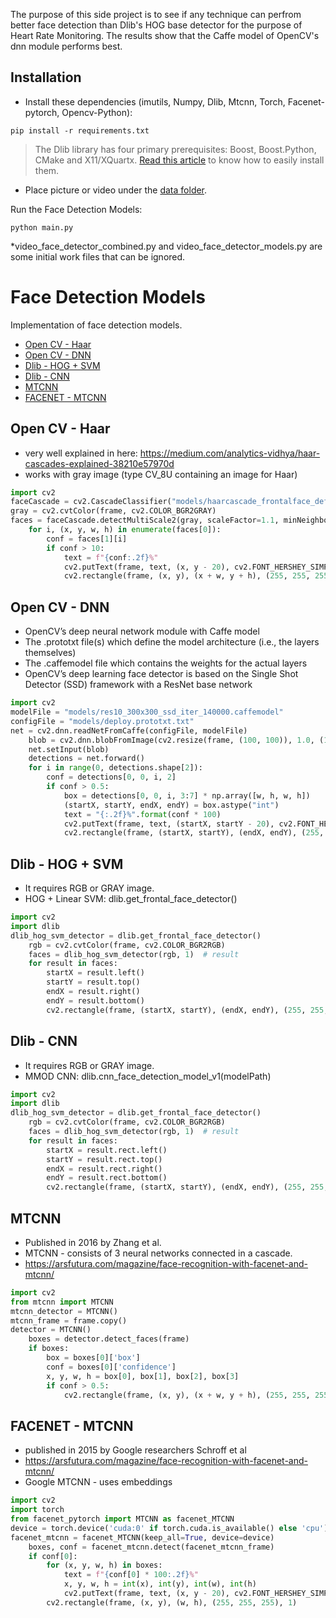 The purpose of this side project is to see if any technique can perfrom better face detection than Dlib's HOG base detector for the purpose of Heart Rate Monitoring.
The results show that the Caffe model of OpenCV's dnn module performs best.

## Installation

- Install these dependencies (imutils, Numpy, Dlib, Mtcnn, Torch, Facenet-pytorch, Opencv-Python):

```
pip install -r requirements.txt
```

> The Dlib library has four primary prerequisites: Boost, Boost.Python, CMake and X11/XQuartx. [Read this article](https://www.pyimagesearch.com/2017/03/27/how-to-install-dlib/) to know how to easily install them.

- Place picture or video under the [data folder](https://github.com/berkaytac/Face_Detection_Models/tree/main/data). 

Run the Face Detection Models:

```
python main.py
```

*video_face_detector_combined.py and video_face_detector_models.py are some initial work files that can be ignored. 

# Face Detection Models

Implementation of face detection models.
- [Open CV - Haar](#haar)
- [Open CV - DNN](#dnn)
- [Dlib - HOG + SVM](#hog)
- [Dlib - CNN](#cnn)
- [MTCNN](#mtcnn)
- [FACENET - MTCNN](#facenet)

## Open CV - Haar <a name="haar">

- very well explained in here: https://medium.com/analytics-vidhya/haar-cascades-explained-38210e57970d
- works with gray image (type CV_8U containing an image for Haar)

```python
import cv2
faceCascade = cv2.CascadeClassifier("models/haarcascade_frontalface_default.xml")
gray = cv2.cvtColor(frame, cv2.COLOR_BGR2GRAY)
faces = faceCascade.detectMultiScale2(gray, scaleFactor=1.1, minNeighbors=5, minSize=(30, 30), flags=cv2.CASCADE_SCALE_IMAGE)
    for i, (x, y, w, h) in enumerate(faces[0]):
        conf = faces[1][i]
        if conf > 10:
            text = f"{conf:.2f}%"
            cv2.putText(frame, text, (x, y - 20), cv2.FONT_HERSHEY_SIMPLEX, 1, (170, 170, 170), 1)
            cv2.rectangle(frame, (x, y), (x + w, y + h), (255, 255, 255), 3)
```

## Open CV - DNN <a name="dnn">

-  OpenCV’s deep neural network module with Caffe model 
-  The .prototxt file(s) which define the model architecture (i.e., the layers themselves)
-  The .caffemodel file which contains the weights for the actual layers
-  OpenCV’s deep learning face detector is based on the Single Shot Detector (SSD) framework with a ResNet base network

```python
import cv2
modelFile = "models/res10_300x300_ssd_iter_140000.caffemodel"
configFile = "models/deploy.prototxt.txt"
net = cv2.dnn.readNetFromCaffe(configFile, modelFile)
    blob = cv2.dnn.blobFromImage(cv2.resize(frame, (100, 100)), 1.0, (100, 100), [104, 117, 123], False, False)
    net.setInput(blob)
    detections = net.forward()
    for i in range(0, detections.shape[2]):
        conf = detections[0, 0, i, 2]
        if conf > 0.5:
            box = detections[0, 0, i, 3:7] * np.array([w, h, w, h])
            (startX, startY, endX, endY) = box.astype("int")
            text = "{:.2f}%".format(conf * 100)
            cv2.putText(frame, text, (startX, startY - 20), cv2.FONT_HERSHEY_SIMPLEX, 1, (170, 170, 170), 1)
            cv2.rectangle(frame, (startX, startY), (endX, endY), (255, 255, 255), 3)
```
## Dlib - HOG + SVM <a name="hog">
- It requires RGB or GRAY image.
- HOG + Linear SVM: dlib.get_frontal_face_detector()

```python
import cv2
import dlib
dlib_hog_svm_detector = dlib.get_frontal_face_detector()
    rgb = cv2.cvtColor(frame, cv2.COLOR_BGR2RGB)
    faces = dlib_hog_svm_detector(rgb, 1)  # result
    for result in faces:
        startX = result.left()
        startY = result.top()
        endX = result.right()
        endY = result.bottom()
        cv2.rectangle(frame, (startX, startY), (endX, endY), (255, 255, 255), 3)
```
## Dlib - CNN <a name="cnn">
- It requires RGB or GRAY image.
- MMOD CNN: dlib.cnn_face_detection_model_v1(modelPath)

```python
import cv2
import dlib
dlib_hog_svm_detector = dlib.get_frontal_face_detector()
    rgb = cv2.cvtColor(frame, cv2.COLOR_BGR2RGB)
    faces = dlib_hog_svm_detector(rgb, 1)  # result
    for result in faces:
        startX = result.rect.left()
        startY = result.rect.top()
        endX = result.rect.right()
        endY = result.rect.bottom()
        cv2.rectangle(frame, (startX, startY), (endX, endY), (255, 255, 255), 3)
```

## MTCNN <a name="mtcnn">
- Published in 2016 by Zhang et al.
- MTCNN - consists of 3 neural networks connected in a cascade.
- https://arsfutura.com/magazine/face-recognition-with-facenet-and-mtcnn/

```python
import cv2
from mtcnn import MTCNN
mtcnn_detector = MTCNN()
mtcnn_frame = frame.copy()
detector = MTCNN()
    boxes = detector.detect_faces(frame)
    if boxes:
        box = boxes[0]['box']
        conf = boxes[0]['confidence']
        x, y, w, h = box[0], box[1], box[2], box[3]
        if conf > 0.5:
            cv2.rectangle(frame, (x, y), (x + w, y + h), (255, 255, 255), 1)
```

## FACENET - MTCNN <a name="facenet">
- published in 2015 by Google researchers Schroff et al
- https://arsfutura.com/magazine/face-recognition-with-facenet-and-mtcnn/
- Google MTCNN - uses embeddings

```python
import cv2
import torch
from facenet_pytorch import MTCNN as facenet_MTCNN
device = torch.device('cuda:0' if torch.cuda.is_available() else 'cpu')
facenet_mtcnn = facenet_MTCNN(keep_all=True, device=device)
    boxes, conf = facenet_mtcnn.detect(facenet_mtcnn_frame)
    if conf[0]:
        for (x, y, w, h) in boxes:
            text = f"{conf[0] * 100:.2f}%"
            x, y, w, h = int(x), int(y), int(w), int(h)
            cv2.putText(frame, text, (x, y - 20), cv2.FONT_HERSHEY_SIMPLEX, 1, (170, 170, 170), 1)
        cv2.rectangle(frame, (x, y), (w, h), (255, 255, 255), 1)
```

